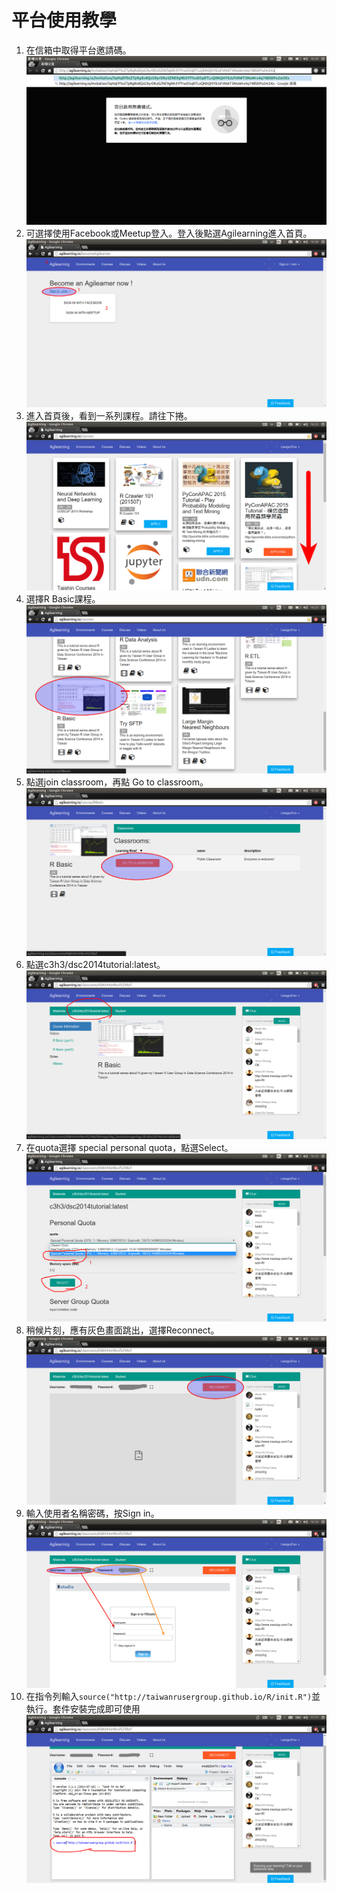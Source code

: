 # 平台使用教學



1. 在信箱中取得平台邀請碼。 ![step1](/invitation_url.png)
1. 可選擇使用Facebook或Meetup登入。登入後點選Agilearning進入首頁。  ![](/become_agilearner.png)
1. 進入首頁後，看到一系列課程。請往下捲。 ![](/home_page.png)
1. 選擇R Basic課程。![](/choose_rbasic.png)
1. 點選join classroom，再點 Go to classroom。![](/join_class.png)
1. 點選c3h3/dsc2014tutorial:latest。![](/click_nav_tab.png)
1. 在quota選擇 special personal quota，點選Select。![](/choose_quota.png)
1. 稍候片刻，應有灰色畫面跳出，選擇Reconnect。![](/reconnect.png)
1. 輸入使用者名稱密碼，按Sign in。![](/enter_pwd.png)
1. 在指令列輸入`source("http://taiwanrusergroup.github.io/R/init.R")`並執行。套件安裝完成即可使用![](/install_package.png)

